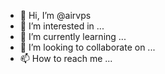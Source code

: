- 👋 Hi, I’m @airvps
- 👀 I’m interested in ...
- 🌱 I’m currently learning ...
- 💞️ I’m looking to collaborate on ...
- 📫 How to reach me ...

<!---
airvps/airvps is a ✨ special ✨ repository because its `README.md` (this file) appears on your GitHub profile.
You can click the Preview link to take a look at your changes.
--->
